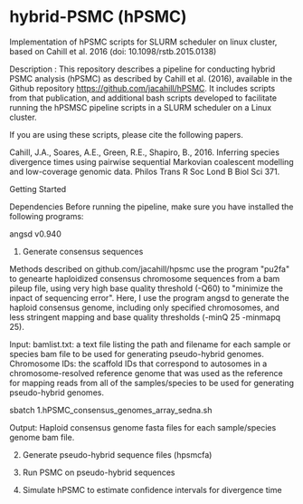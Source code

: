 # hybrid-PSMC (hPSMC)
Implementation of hPSMC scripts for SLURM scheduler on linux cluster, based on Cahill et al. 2016 (doi: 10.1098/rstb.2015.0138)

Description
:
This repository describes a pipeline for conducting hybrid PSMC analysis (hPSMC) as described by Cahill et al. (2016), available in the Github repository https://github.com/jacahill/hPSMC. It includes scripts from that publication, and additional bash scripts developed to facilitate running the hPSMSC pipeline scripts in a SLURM scheduler on a Linux cluster. 

If you are using these scripts, please cite the following papers.

Cahill, J.A., Soares, A.E., Green, R.E., Shapiro, B., 2016. Inferring species divergence times using pairwise sequential Markovian coalescent modelling and low-coverage genomic data. Philos Trans R Soc Lond B Biol Sci 371.


Getting Started

Dependencies
Before running the pipeline, make sure you have installed the following programs:

angsd v0.940 





1. Generate consensus sequences

Methods described on github.com/jacahill/hpsmc use the program "pu2fa" to genearte haploidized consensus chromosome sequences from a bam pileup file, using very high base quality threshold (-Q60) to "minimize the inpact of sequencing error". Here, I use the program angsd to generate the haploid consensus genome, including only specified chromosomes, and less stringent mapping and base quality thresholds (-minQ 25 -minmapq 25). 

Input:
bamlist.txt: a text file listing the path and filename for each sample or species bam file to be used for generating pseudo-hybrid genomes. 
Chromosome IDs: the scaffold IDs that correspond to autosomes in a chromosome-resolved reference genome that was used as the reference for mapping reads from all of the samples/species to be used for generating pseudo-hybrid genomes.

sbatch 1.hPSMC_consensus_genomes_array_sedna.sh

Output:
Haploid consensus genome fasta files for each sample/species genome bam file. 


2. Generate pseudo-hybrid sequence files (hpsmcfa)


3. Run PSMC on pseudo-hybrid sequences

4. Simulate hPSMC to estimate confidence intervals for divergence time


